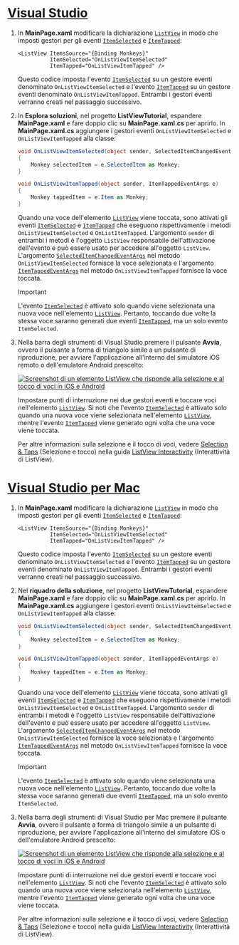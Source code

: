 # <a name="visual-studiotabvswin"></a>[Visual Studio](#tab/vswin)

1. In **MainPage.xaml** modificare la dichiarazione [`ListView`](xref:Xamarin.Forms.ListView) in modo che imposti gestori per gli eventi [`ItemSelected`](xref:Xamarin.Forms.ListView.ItemSelected) e [`ItemTapped`](xref:Xamarin.Forms.ListView.ItemTapped):

    ```xaml
    <ListView ItemsSource="{Binding Monkeys}"
              ItemSelected="OnListViewItemSelected"
              ItemTapped="OnListViewItemTapped" />
    ```

    Questo codice imposta l'evento [`ItemSelected`](xref:Xamarin.Forms.ListView.ItemSelected) su un gestore eventi denominato `OnListViewItemSelected` e l'evento [`ItemTapped`](xref:Xamarin.Forms.ListView.ItemTapped) su un gestore eventi denominato `OnListViewItemTapped`. Entrambi i gestori eventi verranno creati nel passaggio successivo.

1. In **Esplora soluzioni**, nel progetto **ListViewTutorial**, espandere **MainPage.xaml** e fare doppio clic su **MainPage.xaml.cs** per aprirlo. In **MainPage.xaml.cs** aggiungere i gestori eventi `OnListViewItemSelected` e `OnListViewItemTapped` alla classe:

    ```csharp
    void OnListViewItemSelected(object sender, SelectedItemChangedEventArgs e)
    {
        Monkey selectedItem = e.SelectedItem as Monkey;
    }

    void OnListViewItemTapped(object sender, ItemTappedEventArgs e)
    {
        Monkey tappedItem = e.Item as Monkey;
    }
    ```

    Quando una voce dell'elemento [`ListView`](xref:Xamarin.Forms.ListView) viene toccata, sono attivati gli eventi [`ItemSelected`](xref:Xamarin.Forms.ListView.ItemSelected) e [`ItemTapped`](xref:Xamarin.Forms.ListView.ItemTapped) che eseguono rispettivamente i metodi `OnListViewItemSelected` e `OnListItemTapped`. L'argomento `sender` di entrambi i metodi è l'oggetto `ListView` responsabile dell'attivazione dell'evento e può essere usato per accedere all'oggetto `ListView`. L'argomento [`SelectedItemChangedEventArgs`](xref:Xamarin.Forms.SelectedItemChangedEventArgs) nel metodo `OnListViewItemSelected` fornisce la voce selezionata e l'argomento [`ItemTappedEventArgs`](xref:Xamarin.Forms.ItemTappedEventArgs) nel metodo `OnListViewItemTapped` fornisce la voce toccata.

    > [!IMPORTANT]
    > L'evento [`ItemSelected`](xref:Xamarin.Forms.ListView.ItemSelected) è attivato solo quando viene selezionata una nuova voce nell'elemento [`ListView`](xref:Xamarin.Forms.ListView). Pertanto, toccando due volte la stessa voce saranno generati due eventi [`ItemTapped`](xref:Xamarin.Forms.ListView.ItemTapped), ma un solo evento `ItemSelected`.

1. Nella barra degli strumenti di Visual Studio premere il pulsante **Avvia**, ovvero il pulsante a forma di triangolo simile a un pulsante di riproduzione, per avviare l'applicazione all'interno del simulatore iOS remoto o dell'emulatore Android prescelto:

    [![Screenshot di un elemento ListView che risponde alla selezione e al tocco di voci in iOS e Android](../images/item-selection.png "Selezione di una voce in un elemento ListView")](../images/item-selection-large.png#lightbox "Selezione di una voce in un elemento ListView")

    Impostare punti di interruzione nei due gestori eventi e toccare voci nell'elemento [`ListView`](xref:Xamarin.Forms.ListView). Si noti che l'evento [`ItemSelected`](xref:Xamarin.Forms.ListView.ItemSelected) è attivato solo quando una nuova voce viene selezionata nell'elemento [`ListView`](xref:Xamarin.Forms.ListView), mentre l'evento [`ItemTapped`](xref:Xamarin.Forms.ListView.ItemTapped) viene generato ogni volta che una voce viene toccata.

    Per altre informazioni sulla selezione e il tocco di voci, vedere [Selection & Taps](~/xamarin-forms/user-interface/listview/interactivity.md#selection--taps) (Selezione e tocco) nella guida [ListView Interactivity](~/xamarin-forms/user-interface/listview/interactivity.md) (Interattività di ListView).

# <a name="visual-studio-for-mactabvsmac"></a>[Visual Studio per Mac](#tab/vsmac)

1. In **MainPage.xaml** modificare la dichiarazione [`ListView`](xref:Xamarin.Forms.ListView) in modo che imposti gestori per gli eventi [`ItemSelected`](xref:Xamarin.Forms.ListView.ItemSelected) e [`ItemTapped`](xref:Xamarin.Forms.ListView.ItemTapped):

    ```xaml
    <ListView ItemsSource="{Binding Monkeys}"
              ItemSelected="OnListViewItemSelected"
              ItemTapped="OnListViewItemTapped" />
    ```

    Questo codice imposta l'evento [`ItemSelected`](xref:Xamarin.Forms.ListView.ItemSelected) su un gestore eventi denominato `OnListViewItemSelected` e l'evento [`ItemTapped`](xref:Xamarin.Forms.ListView.ItemTapped) su un gestore eventi denominato `OnListViewItemTapped`. Entrambi i gestori eventi verranno creati nel passaggio successivo.

1. Nel **riquadro della soluzione**, nel progetto **ListViewTutorial**, espandere **MainPage.xaml** e fare doppio clic su **MainPage.xaml.cs** per aprirlo. In **MainPage.xaml.cs** aggiungere i gestori eventi `OnListViewItemSelected` e `OnListViewItemTapped` alla classe:

    ```csharp
    void OnListViewItemSelected(object sender, SelectedItemChangedEventArgs e)
    {
        Monkey selectedItem = e.SelectedItem as Monkey;
    }

    void OnListViewItemTapped(object sender, ItemTappedEventArgs e)
    {
        Monkey tappedItem = e.Item as Monkey;
    }
    ```

    Quando una voce dell'elemento [`ListView`](xref:Xamarin.Forms.ListView) viene toccata, sono attivati gli eventi [`ItemSelected`](xref:Xamarin.Forms.ListView.ItemSelected) e [`ItemTapped`](xref:Xamarin.Forms.ListView.ItemTapped) che eseguono rispettivamente i metodi `OnListViewItemSelected` e `OnListItemTapped`. L'argomento `sender` di entrambi i metodi è l'oggetto `ListView` responsabile dell'attivazione dell'evento e può essere usato per accedere all'oggetto `ListView`. L'argomento [`SelectedItemChangedEventArgs`](xref:Xamarin.Forms.SelectedItemChangedEventArgs) nel metodo `OnListViewItemSelected` fornisce la voce selezionata e l'argomento [`ItemTappedEventArgs`](xref:Xamarin.Forms.ItemTappedEventArgs) nel metodo `OnListViewItemTapped` fornisce la voce toccata.

    > [!IMPORTANT]
    > L'evento [`ItemSelected`](xref:Xamarin.Forms.ListView.ItemSelected) è attivato solo quando viene selezionata una nuova voce nell'elemento [`ListView`](xref:Xamarin.Forms.ListView). Pertanto, toccando due volte la stessa voce saranno generati due eventi [`ItemTapped`](xref:Xamarin.Forms.ListView.ItemTapped), ma un solo evento `ItemSelected`.

1. Nella barra degli strumenti di Visual Studio per Mac premere il pulsante **Avvia**, ovvero il pulsante a forma di triangolo simile a un pulsante di riproduzione, per avviare l'applicazione all'interno del simulatore iOS o dell'emulatore Android prescelto:

    [![Screenshot di un elemento ListView che risponde alla selezione e al tocco di voci in iOS e Android](../images/item-selection.png "Selezione di una voce in un elemento ListView")](../images/item-selection-large.png#lightbox "Selezione di una voce in un elemento ListView")

    Impostare punti di interruzione nei due gestori eventi e toccare voci nell'elemento [`ListView`](xref:Xamarin.Forms.ListView). Si noti che l'evento [`ItemSelected`](xref:Xamarin.Forms.ListView.ItemSelected) è attivato solo quando una nuova voce viene selezionata nell'elemento [`ListView`](xref:Xamarin.Forms.ListView), mentre l'evento [`ItemTapped`](xref:Xamarin.Forms.ListView.ItemTapped) viene generato ogni volta che una voce viene toccata.

    Per altre informazioni sulla selezione e il tocco di voci, vedere [Selection & Taps](~/xamarin-forms/user-interface/listview/interactivity.md#selection--taps) (Selezione e tocco) nella guida [ListView Interactivity](~/xamarin-forms/user-interface/listview/interactivity.md) (Interattività di ListView).
